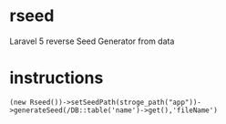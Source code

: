 # rseed
Laravel 5 reverse Seed Generator from data

# instructions
```
(new Rseed())->setSeedPath(stroge_path("app"))->generateSeed(/DB::table('name')->get(),'fileName')
```
